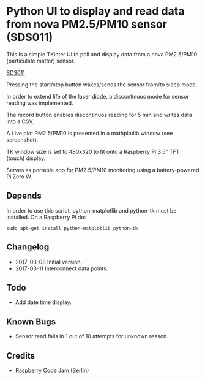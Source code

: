 # Python UI to display and read data from nova PM2.5/PM10 sensor (SDS011)

This is a simple TKinter UI to poll and display data from a
nova PM2.5/PM10 (particulate matter) sensor.

[SDS011](http://inovafitness.com/en/Laser-PM2-5-Sensor-SDS011-35.html)

Pressing the start/stop button wakes/sends the sensor from/to sleep mode.

In order to extend life of the laser diode, a discontinuos mode
for sensor reading was implemented.

The record button enables discontinuos reading for 5 min and writes 
data into a CSV. 

A Live plot PM2.5/PM10 is presented in a mathplotlib window
 (see screenshot).

TK window size is set to 480x320 to fit onto a Raspberry Pi 3.5"
TFT (touch) display.

Serves as portable app for PM2.5/PM10 monitoring using a battery-powered
Pi Zero W.

## Depends

In order to use this script, python-matplotlib and python-tk must be installed. 
On a Raspberry Pi do:

```
sudo apt-get install python-matplotlib python-tk
```

## Changelog

* 2017-03-08	Initial version.
* 2017-03-11	Interconnect data points.

## Todo

* Add date time display.

## Known Bugs

* Sensor read fails in 1 out of 10 attempts for unknown reason.

## Credits

* Raspberry Code Jam (Berlin)


